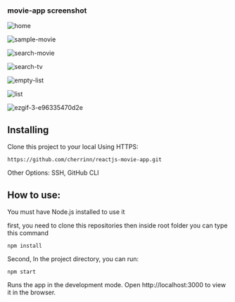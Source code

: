 ### movie-app screenshot
![home](https://user-images.githubusercontent.com/85073127/120877479-ed544080-c5e0-11eb-82f6-490cff7c3fd7.png)

![sample-movie](https://user-images.githubusercontent.com/85073127/120877506-1543a400-c5e1-11eb-84be-109efeefb06f.png)

![search-movie](https://user-images.githubusercontent.com/85073127/120877522-2be9fb00-c5e1-11eb-8d33-b5c020b56253.png)

![search-tv](https://user-images.githubusercontent.com/85073127/120877542-47ed9c80-c5e1-11eb-889e-4857bc297e68.png)

![empty-list](https://user-images.githubusercontent.com/85073127/120877565-77040e00-c5e1-11eb-825b-89c5cd4c5bf2.png)

![list](https://user-images.githubusercontent.com/85073127/120877575-85eac080-c5e1-11eb-8424-39a3ed69510a.png)

![ezgif-3-e96335470d2e](https://user-images.githubusercontent.com/85073127/120877386-699a5400-c5e0-11eb-8504-6ee9467751d4.gif)

## Installing
Clone this project to your local
Using HTTPS:
```
https://github.com/cherrinn/reactjs-movie-app.git
```
Other Options: SSH, GitHub CLI

## How to use:
You must have Node.js installed to use it

first, you need to clone this repositories then inside root folder you can type this command
```
npm install
```

Second, In the project directory, you can run:
```
npm start
```

Runs the app in the development mode.
Open http://localhost:3000 to view it in the browser.
